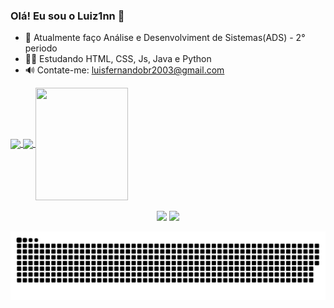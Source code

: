 ### Olá! Eu sou o Luiz1nn  🤪

- 🏫 Atualmente faço Análise e Desenvolviment de Sistemas(ADS) - 2° periodo
- 👨‍🎓 Estudando HTML, CSS, Js, Java e Python
- 🔊  Contate-me: luisfernandobr2003@gmail.com

<div>
  <a href="https://github.com/Luiz1nn">
  <img height="180em"   align="center" src="https://github-readme-stats.vercel.app/api?username=Luiz1nn&show_icons=true&theme=dark&include_all_commits=true&count_private=true"/>
  <img height="180em"  align="center" src="https://github-readme-stats.vercel.app/api/top-langs/?username=Luiz1nn&&layout=compact&hide=shell&theme=dark"/>

  <img align="center" width="148" height="180" src="https://cdn.discordapp.com/attachments/750895936074678363/879494594558066688/Webp.net-resizeimage.gif">
</div>
 <br>
<div  align="center"> 
  <a href="https://www.instagram.com/eoluizinn_rs?utm_medium=copy_link" target="_blank"><img src="https://img.shields.io/badge/-Instagram-%23E4405F?style=for-the-badge&logo=instagram&logoColor=white" target="_blank"></a>
  <a href="https://www.linkedin.com/in/luis-fernando-s-088b7011b" target="_blank"><img src="https://img.shields.io/badge/-LinkedIn-%230077B5?style=for-the-badge&logo=linkedin&logoColor=white" target="_blank"></a> 
 
  ![Snake animation](https://github.com/Luiz1nn/Luiz1nn/blob/output/github-contribution-grid-snake.svg)
 
</div>
